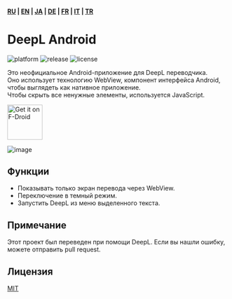 #### [RU](https://github.com/sakusaku3939/DeepLAndroid/blob/master/README_RU.md) | [EN](https://github.com/sakusaku3939/DeepLAndroid#readme) | [JA](https://github.com/sakusaku3939/DeepLAndroid/blob/master/README_JA.md) | [DE](https://github.com/sakusaku3939/DeepLAndroid/blob/master/README_DE.md) | [FR](https://github.com/sakusaku3939/DeepLAndroid/blob/master/README_FR.md) | [IT](https://github.com/sakusaku3939/DeepLAndroid/blob/master/README_IT.md) | [TR](https://github.com/sakusaku3939/DeepLAndroid/blob/master/README_TR.md)
# DeepL Android
![platform](https://img.shields.io/badge/platform-android-green) ![release](https://img.shields.io/github/v/release/sakusaku3939/DeepLAndroid.svg) ![license](https://img.shields.io/github/license/sakusaku3939/DeepLAndroid)  

Это неофициальное Android-приложение для DeepL переводчика.  
Оно использует технологию WebView, компонент интерфейса Android, чтобы выглядеть как нативное приложение.  
Чтобы скрыть все ненужные элементы, используется JavaScript.  

[<img src="https://fdroid.gitlab.io/artwork/badge/get-it-on.png"
    alt="Get it on F-Droid"
    height="80">](https://f-droid.org/packages/com.example.deeplviewer)

![image](https://user-images.githubusercontent.com/53967490/89320092-fe2fdf00-d6bb-11ea-97d6-84fd66f73395.png)

## Функции
- Показывать только экран перевода через WebView.
- Переключение в темный режим.
- Запустить DeepL из меню выделенного текста.

## Примечание
Этот проект был переведен при помощи DeepL. Если вы нашли ошибку, можете отправить pull request.

## Лицензия
[MIT](https://github.com/sakusaku3939/DeepLAndroid/blob/master/LICENSE)
